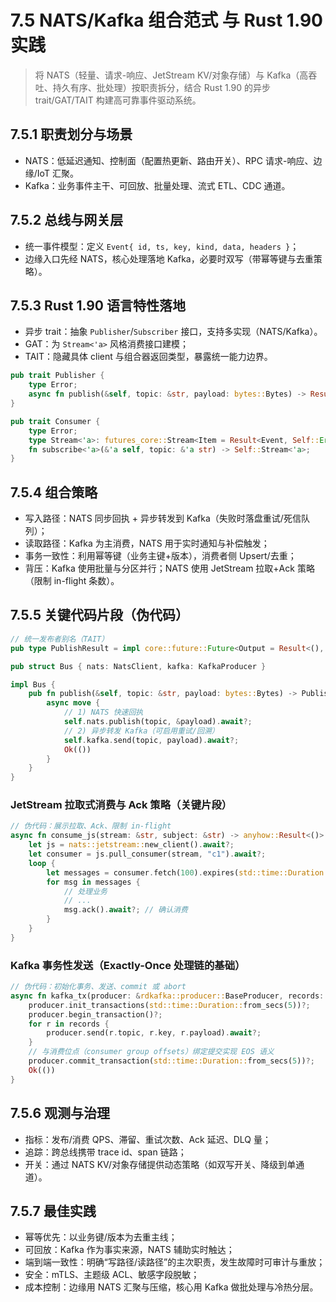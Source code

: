 # 7.5 NATS/Kafka 组合范式 与 Rust 1.90 实践

> 将 NATS（轻量、请求-响应、JetStream KV/对象存储）与 Kafka（高吞吐、持久有序、批处理）按职责拆分，结合 Rust 1.90 的异步 trait/GAT/TAIT 构建高可靠事件驱动系统。

## 7.5.1 职责划分与场景

- NATS：低延迟通知、控制面（配置热更新、路由开关）、RPC 请求-响应、边缘/IoT 汇聚。
- Kafka：业务事件主干、可回放、批量处理、流式 ETL、CDC 通道。

## 7.5.2 总线与网关层

- 统一事件模型：定义 `Event{ id, ts, key, kind, data, headers }`；
- 边缘入口先经 NATS，核心处理落地 Kafka，必要时双写（带幂等键与去重策略）。

## 7.5.3 Rust 1.90 语言特性落地

- 异步 trait：抽象 `Publisher`/`Subscriber` 接口，支持多实现（NATS/Kafka）。
- GAT：为 `Stream<'a>` 风格消费接口建模；
- TAIT：隐藏具体 client 与组合器返回类型，暴露统一能力边界。

```rust
pub trait Publisher {
    type Error;
    async fn publish(&self, topic: &str, payload: bytes::Bytes) -> Result<(), Self::Error>;
}

pub trait Consumer {
    type Error;
    type Stream<'a>: futures_core::Stream<Item = Result<Event, Self::Error>> + 'a where Self: 'a;
    fn subscribe<'a>(&'a self, topic: &'a str) -> Self::Stream<'a>;
}
```

## 7.5.4 组合策略

- 写入路径：NATS 同步回执 + 异步转发到 Kafka（失败时落盘重试/死信队列）；
- 读取路径：Kafka 为主消费，NATS 用于实时通知与补偿触发；
- 事务一致性：利用幂等键（业务主键+版本），消费者侧 Upsert/去重；
- 背压：Kafka 使用批量与分区并行；NATS 使用 JetStream 拉取+Ack 策略（限制 in-flight 条数）。

## 7.5.5 关键代码片段（伪代码）

```rust
// 统一发布者别名（TAIT）
pub type PublishResult = impl core::future::Future<Output = Result<(), anyhow::Error>> + Send;

pub struct Bus { nats: NatsClient, kafka: KafkaProducer }

impl Bus {
    pub fn publish(&self, topic: &str, payload: bytes::Bytes) -> PublishResult {
        async move {
            // 1) NATS 快速回执
            self.nats.publish(topic, &payload).await?;
            // 2) 异步转发 Kafka（可启用重试/回溯）
            self.kafka.send(topic, payload).await?;
            Ok(())
        }
    }
}
```

### JetStream 拉取式消费与 Ack 策略（关键片段）

```rust
// 伪代码：展示拉取、Ack、限制 in-flight
async fn consume_js(stream: &str, subject: &str) -> anyhow::Result<()> {
    let js = nats::jetstream::new_client().await?;
    let consumer = js.pull_consumer(stream, "c1").await?;
    loop {
        let messages = consumer.fetch(100).expires(std::time::Duration::from_millis(1000)).await?;
        for msg in messages {
            // 处理业务
            // ...
            msg.ack().await?; // 确认消费
        }
    }
}
```

### Kafka 事务性发送（Exactly-Once 处理链的基础）

```rust
// 伪代码：初始化事务、发送、commit 或 abort
async fn kafka_tx(producer: &rdkafka::producer::BaseProducer, records: Vec<Record>) -> anyhow::Result<()> {
    producer.init_transactions(std::time::Duration::from_secs(5))?;
    producer.begin_transaction()?;
    for r in records {
        producer.send(r.topic, r.key, r.payload).await?;
    }
    // 与消费位点（consumer group offsets）绑定提交实现 EOS 语义
    producer.commit_transaction(std::time::Duration::from_secs(5))?;
    Ok(())
}
```

## 7.5.6 观测与治理

- 指标：发布/消费 QPS、滞留、重试次数、Ack 延迟、DLQ 量；
- 追踪：跨总线携带 trace id、span 链路；
- 开关：通过 NATS KV/对象存储提供动态策略（如双写开关、降级到单通道）。

## 7.5.7 最佳实践

- 幂等优先：以业务键/版本为去重主线；
- 可回放：Kafka 作为事实来源，NATS 辅助实时触达；
- 端到端一致性：明确“写路径/读路径”的主次职责，发生故障时可审计与重放；
- 安全：mTLS、主题级 ACL、敏感字段脱敏；
- 成本控制：边缘用 NATS 汇聚与压缩，核心用 Kafka 做批处理与冷热分层。
